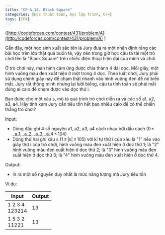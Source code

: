 ```yaml
---
title: "CF-A.14. Black Square"
categories: [Học thuật toán, học lập trình, C++]
tags: [CFA]
---
```



([http://codeforces.com/contest/431/problem/A](http://codeforces.com/contest/431/problem/A) )

Gần đây, một học sinh xuất sắc tên là Jury đưa ra một nhận định rằng các bài học trên lớp thật quá buồn tẻ, vậy nên trong giờ học cậu ta tải một trò chơi tên là &quot;Black Square&quot; trên chiếc điện thoại hiện đại của mình và chơi.

Ở trò chơi này, màn hình cảm ứng được chia thành 4 dải dọc. Mỗi giây, một hình vuông màu đen xuất hiện ở một trong 4 dọc. Theo luật chơi, Jury phải sử dụng chính giây này để chạm thật nhanh vào hình vuông đen để nó biến mất. Jury rất thông minh nhưng lại lười biếng, cậu ta tính toán sẽ phải mất đúng ai calo để chạm được vào dọc thứ i.

Bạn được cho một xâu s, mô tả quá trình trò chơi diễn ra và các số a1, a2, a3, a4. Hãy tính xem Jury cần tiêu tốn hết bao nhiêu calo để có thể chiến thắng trò chơi?

Input:

- Dòng đầu ghi 4 số nguyên a1, a2, a3, a4 cách nhau bởi dấu cách (0 ≤ _a_1, _a_2, _a_3, _a_4 ≤ 104)
- Dòng thứ hai ghi xâu s (1 ≤ |s| ≤ 105) với kí tự thứ i của xâu là &quot;1&quot; nếu vào giây thứ i của trò chơi, hình vuông màu đen xuất hiện ở dọc thứ 1; là &quot;2&quot; hình vuông màu đen xuất hiện ở dọc thứ 2; là &quot;3&quot; hình vuông màu đen xuất hiện ở dọc thứ 3; là &quot;4&quot; hình vuông màu đen xuất hiện ở dọc thứ 4.

Output:

- In ra một số nguyên duy nhất là mức năng lượng mà Jury tiêu tốn

Ví dụ:

| **Input** | **Output** |
| --- | --- |
| 1 2 3 4<br>123214 | 13 |
| 1 5 3 2<br>11221 | 13 |